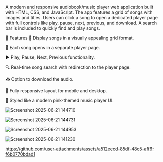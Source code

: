 A modern and responsive audiobook/music player web application built with HTML, CSS, and JavaScript. The app features a grid of songs with images and titles. Users can click a song to open a dedicated player page with full controls like play, pause, next, previous, and download. A search bar is included to quickly find and play songs.

🚀 Features
🎵 Display songs in a visually appealing grid format.

🔗 Each song opens in a separate player page.

▶️ Play, Pause, Next, Previous functionality.

🔍 Real-time song search with redirection to the player page.

📥 Option to download the audio.

📱 Fully responsive layout for mobile and desktop.

🎨 Styled like a modern pink-themed music player UI.




![Screenshot 2025-06-21 144710](https://github.com/user-attachments/assets/86d9d158-ffb8-42ac-8405-16b60541e609)





![Screenshot 2025-06-21 144731](https://github.com/user-attachments/assets/cb3c028f-87b6-49e1-8726-4c9c6a1cc7e0)



![Screenshot 2025-06-21 144953](https://github.com/user-attachments/assets/bbca2fac-52e1-42b9-9196-12bf4d53e287)



![Screenshot 2025-06-21 141230](https://github.com/user-attachments/assets/1320aab0-2d01-4756-a609-3d50e8b1b280)



https://github.com/user-attachments/assets/a512eecd-85df-48c5-aff6-f6b0770bdad1







